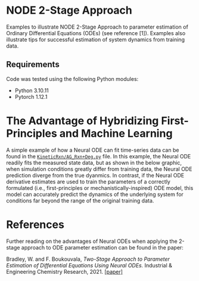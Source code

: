 # NODE 2-Stage Approach
 Examples to illustrate NODE 2-Stage Approach to parameter estimation of Ordinary Differential Equations (ODEs) (see reference [1]). Examples also illustrate tips for successful estimation of system dynamics from training data.  

## Requirements

Code was tested using the following Python modules:

* Python 3.10.11
* Pytorch 1.12.1

# The Advantage of Hybridizing First-Principles and Machine Learning
A simple example of how a Neural ODE can fit time-series data can be found in the [`KineticRxn/AG_Rxn+Deg.py`](./KineticRxn/AG_Rxn+Deg.py.py) file.
In this example, the Neural ODE readily fits the measured state data, but as shown in the below graphic, when simulation conditions greatly differ from training data, the Neural ODE prediction diverge from the true dyanmics.  In contrast, if the Neural ODE derivative estimates are used to train the parameters of a correctly formulated (i.e., first-principles or mechanistically-inspired) ODE model, this model can accurately predict the dynamics of the underlying system for conditions far beyond the range of the original training data.


# References
Further reading on the advantages of Neural ODEs when applying the 2-stage approach to ODE parameter estimation can be found in the paper:

Bradley, W. and F. Boukouvala, *Two-Stage Approach to Parameter Estimation of Differential Equations Using Neural ODEs.* Industrial & Engineering Chemistry Research, 2021. [[paper]](https://pubs.acs.org/doi/10.1021/acs.iecr.1c00552)

